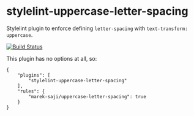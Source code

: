 stylelint-uppercase-letter-spacing
==================================

Stylelint plugin to enforce defining `letter-spacing` with
`text-transform: uppercase`.

[![Build Status](https://travis-ci.org/marek-saji/stylelint-uppercase-letter-spacing.svg?branch=master)](https://travis-ci.org/marek-saji/stylelint-uppercase-letter-spacing)

This plugin has no options at all, so:

```
{
    "plugins": [
        "stylelint-uppercase-letter-spacing"
    ],
    "rules": {
        "marek-saji/uppercase-letter-spacing": true
    }
}
```
